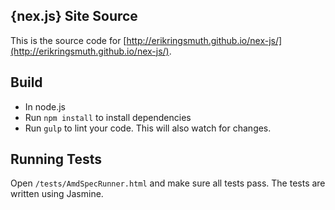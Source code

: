 ## {nex.js} Site Source
This is the source code for [http://erikringsmuth.github.io/nex-js/](http://erikringsmuth.github.io/nex-js/).

## Build
- In node.js
- Run `npm install` to install dependencies
- Run `gulp` to lint your code. This will also watch for changes.

## Running Tests
Open `/tests/AmdSpecRunner.html` and make sure all tests pass. The tests are written using Jasmine.
